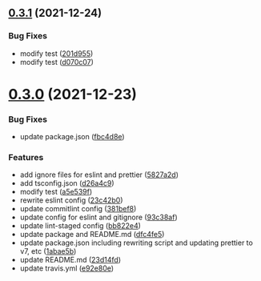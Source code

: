 ## [0.3.1](https://github.com/VicSolWang/eslint-config-wzx-react/compare/v0.3.0...v0.3.1) (2021-12-24)


### Bug Fixes

* modify test ([201d955](https://github.com/VicSolWang/eslint-config-wzx-react/commit/201d9552477d6ad57b9e40440f3d6142262410e1))
* modify test ([d070c07](https://github.com/VicSolWang/eslint-config-wzx-react/commit/d070c0798dacf0ea53fb7726a2e148a11a7c13a6))

# [0.3.0](https://github.com/VicSolWang/eslint-config-wzx-react/compare/v0.2.0...v0.3.0) (2021-12-23)


### Bug Fixes

* update package.json ([fbc4d8e](https://github.com/VicSolWang/eslint-config-wzx-react/commit/fbc4d8e96eaebb5224d9f8b142fdd7612df759b2))


### Features

* add ignore files for eslint and prettier ([5827a2d](https://github.com/VicSolWang/eslint-config-wzx-react/commit/5827a2d9c3e2f1441aa9e0da3b0ccd71297eebbc))
* add tsconfig.json ([d26a4c9](https://github.com/VicSolWang/eslint-config-wzx-react/commit/d26a4c9c427644ad0da8bb4464b855013017cf9a))
* modify test ([a5e539f](https://github.com/VicSolWang/eslint-config-wzx-react/commit/a5e539f53896b6d95c988e6690e674865fdd9132))
* rewrite eslint config ([23c42b0](https://github.com/VicSolWang/eslint-config-wzx-react/commit/23c42b0ad9a5a81bfa7f294cd4e9c86d91e4d08b))
* update commitlint config ([381bef8](https://github.com/VicSolWang/eslint-config-wzx-react/commit/381bef81d9f8f95d3e8ecd22b69ca37b5e5f0309))
* update config for eslint and gitignore ([93c38af](https://github.com/VicSolWang/eslint-config-wzx-react/commit/93c38af3c8d9533b05c839d06c5fcbb15819483a))
* update lint-staged config ([bb822e4](https://github.com/VicSolWang/eslint-config-wzx-react/commit/bb822e419f8b92a8eaeca262f1ff3613c32237a0))
* update package and README.md ([dfc4fe5](https://github.com/VicSolWang/eslint-config-wzx-react/commit/dfc4fe5b6edb7353239c7a1ac56177162c57349d))
* update package.json including rewriting script and updating prettier to v7, etc ([1abae5b](https://github.com/VicSolWang/eslint-config-wzx-react/commit/1abae5b40411356d203204769bc9887d5142e33d))
* update README.md ([23d14fd](https://github.com/VicSolWang/eslint-config-wzx-react/commit/23d14fda67b72bbae8f505452269e9b65b644469))
* update travis.yml ([e92e80e](https://github.com/VicSolWang/eslint-config-wzx-react/commit/e92e80eb39bf23af604750960043cf93069ed6b0))
